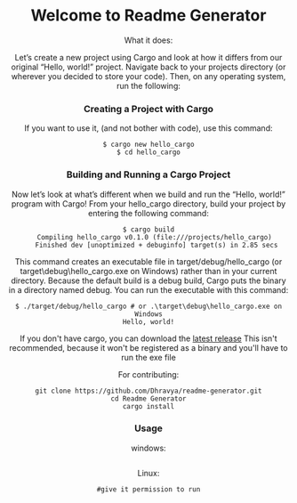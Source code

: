 <div align="center">
<h1 align="center">Welcome to Readme Generator</h1>




What it does:

Let’s create a new project using Cargo and look at how it differs from our original “Hello, world!” project. Navigate back to your projects directory (or wherever you decided to store your code). Then, on any operating system, run the following:



### Creating a Project with Cargo

If you want to use it, (and not bother with code), use this command:

```
$ cargo new hello_cargo
$ cd hello_cargo
```

### Building and Running a Cargo Project
Now let’s look at what’s different when we build and run the “Hello, world!” program with Cargo! From your hello_cargo directory, build your project by entering the following command:

```
$ cargo build
   Compiling hello_cargo v0.1.0 (file:///projects/hello_cargo)
    Finished dev [unoptimized + debuginfo] target(s) in 2.85 secs

```
This command creates an executable file in target/debug/hello_cargo (or target\debug\hello_cargo.exe on Windows) rather than in your current directory. Because the default build is a debug build, Cargo puts the binary in a directory named debug. You can run the executable with this command:
```
$ ./target/debug/hello_cargo # or .\target\debug\hello_cargo.exe on Windows
Hello, world!

```

If you don't have cargo, you can download the [latest release](https://github.com/Dhravya/readme-generator/releases)
This isn't recommended, because it won't be registered as a binary and you'll have to run the exe file

For contributing:

```
git clone https://github.com/Dhravya/readme-generator.git
cd Readme Generator
cargo install
```

### Usage
windows:
```

```
Linux:
```
#give it permission to run


